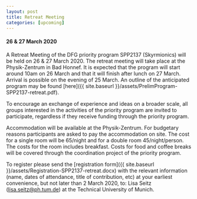 ```yaml
---
layout: post
title: Retreat Meeting
categories: [upcoming]
---
```

#### 26 & 27 March 2020

A Retreat Meeting of the DFG priority program SPP2137 (Skyrmionics) will be held on 26 & 27 March 2020. The retreat meeting will take place at the Physik-Zentrum in Bad Honnef. It is expected that the program will start around 10am on 26 March and that it will finish after lunch on 27 March. Arrival is possible on the evening of 25 March.  An outline of the anticipated program may be found [here]({{ site.baseurl }}/assets/PrelimProgram-SPP2137-retreat.pdf).

<!--more-->

To encourage an exchange of experience and ideas on a broader scale, all groups interested in the activities of the priority program are invited to participate, regardless if they receive funding through the priority program.

Accommodation will be available at the Physik-Zentrum. For budgetary reasons participants are asked to pay the accommodation on site. The cost for a single room will be 65/night and for a double room 45/night/person. The costs for the room includes breakfast. Costs for food and coffee breaks will be covered through the coordination project of the priority program.

To register please send the [registration form]({{ site.baseurl }}/assets/Registration-SPP2137-retreat.docx) with the relevant information (name, dates of attendance, title of contribution, etc) at your earliest convenience, but not later than 2 March 2020, to: Lisa Seitz (lisa.seitz@ph.tum.de) at the Technical University of Munich.
